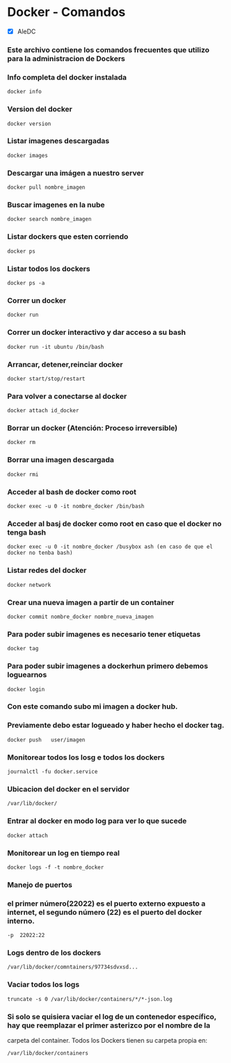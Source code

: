 # Docker - Comandos 

- [x] AleDC


### Este archivo contiene los comandos frecuentes que utilizo para la administracion de Dockers



### Info completa del docker instalada
```
docker info
```
### Version del docker
```
docker version
```

### Listar imagenes descargadas
```
docker images
```
### Descargar una imágen a nuestro server
```
docker pull nombre_imagen
```
### Buscar imagenes en la nube
```
docker search nombre_imagen
```

### Listar dockers que esten corriendo
```
docker ps
```
### Listar todos los dockers 
```
docker ps -a
```
### Correr un docker
```
docker run
```
### Correr un docker interactivo y dar acceso a su bash
```
docker run -it ubuntu /bin/bash
```
###  Arrancar, detener,reinciar docker
```
docker start/stop/restart
```

### Para volver a conectarse al docker
```
docker attach id_docker
```
### Borrar un docker (Atención: Proceso irreversible)
```
docker rm
```

### Borrar una imagen descargada
```
docker rmi 
```

### Acceder al bash de docker como root
```
docker exec -u 0 -it nombre_docker /bin/bash
```

### Acceder al basj de docker como root en caso que el docker no tenga bash
```
docker exec -u 0 -it nombre_docker /busybox ash (en caso de que el docker no tenba bash)
```
### Listar redes del docker
```
docker network
```

### Crear una nueva imagen a partir de un container
```
docker commit nombre_docker nombre_nueva_imagen
```
### Para poder subir imagenes es necesario tener etiquetas
```
docker tag
```

### Para poder subir imagenes a dockerhun primero debemos loguearnos
```
docker login
```

### Con este comando subo mi imagen a docker hub.

### Previamente debo estar logueado y haber hecho el docker tag.
```
docker push   user/imagen
```

### Monitorear todos los losg e todos los dockers
```
journalctl -fu docker.service
```

### Ubicacion del docker en el servidor
```
/var/lib/docker/  
```

### Entrar al docker en modo log para ver lo que sucede
```
docker attach
```


### Monitorear un log en tiempo real
```
docker logs -f -t nombre_docker
```

### Manejo de puertos
### el primer número(22022) es el puerto externo expuesto a internet, el segundo número (22) es el puerto del docker interno.

```
-p  22022:22    
```


### Logs dentro de los dockers
```
/var/lib/docker/comntainers/97734sdvxsd...
```


### Vaciar todos los logs
```
truncate -s 0 /var/lib/docker/containers/*/*-json.log
```
### Si solo se quisiera vaciar el log de un contenedor específico, hay que reemplazar el primer asterizco por el nombre de la 
carpeta del container. Todos los Dockers tienen su carpeta propia en:
```
/var/lib/docker/containers
```




